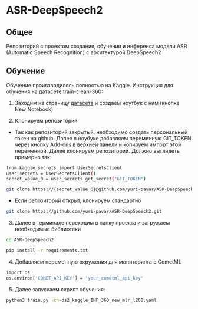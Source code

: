 # ASR-DeepSpeech2

## Общее

Репозиторий с проектом создания, обучения и инференса модели ASR (Automatic Speech Recognition) с архитектурой DeepSpeech2

## Обучение

Обучение проивзводилось полностью на Kaggle. Инструкция для обучения на датасете train-clean-360:

1. Заходим на страницу [датасета](https://www.kaggle.com/datasets/pypiahmad/librispeech-asr-corpus) и создаем ноутбук с ним (кнопка New Notebook)

2. Клонируем репозиторий

- Так как репозиторий закрытый, необходимо создать персональный токен на github. Далее в ноубуке добавляем переменную GIT_TOKEN через кнопку Add-ons в верхней панели и копируем импорт этой переменной. Далее клонируем репозиторий. Должно выглядеть примерно так:

```bash
from kaggle_secrets import UserSecretsClient
user_secrets = UserSecretsClient()
secret_value_0 = user_secrets.get_secret("GIT_TOKEN")

git clone https://{secret_value_0}@github.com/yuri-pavar/ASR-DeepSpeech2.git
```

- Если репозиторий открыт, клонируем стандартно

```bash
git clone https://github.com/yuri-pavar/ASR-DeepSpeech2.git
```

3. Далее в терминале переходим в папку проекта и загружаем необходимые библиотеки

```bash
cd ASR-DeepSpeech2

pip install -r requirements.txt
```

4. Добавляем переменную окружения для мониторинга в CometML
```bash
import os
os.environ['COMET_API_KEY'] = 'your_cometml_api_key'
```

5. Далее запускаем скрипт обучения:
```bash
python3 train.py -cn=ds2_kaggle_INP_360_new_mlr_l200.yaml
```